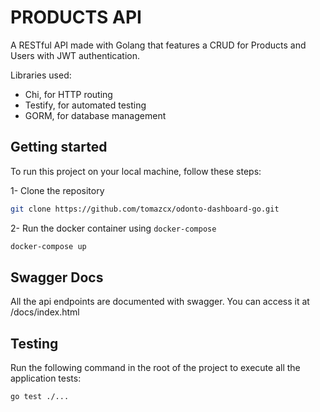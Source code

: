 # PRODUCTS API

A RESTful API made with Golang that features a CRUD for Products and Users with JWT authentication.

Libraries used:

- Chi, for HTTP routing
- Testify, for automated testing
- GORM, for database management

## Getting started

To run this project on your local machine, follow these steps:

1- Clone the repository

```bash
git clone https://github.com/tomazcx/odonto-dashboard-go.git
```

2- Run the docker container using `docker-compose`

```bash
docker-compose up
```

## Swagger Docs

All the api endpoints are documented with swagger. You can access it at /docs/index.html

## Testing

Run the following command in the root of the project to execute all the application tests:

```bash
go test ./...
```
